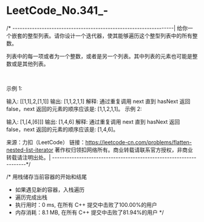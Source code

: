 # LeetCode_No.341_-

/* ------------------------------------------------------------------|
给你一个嵌套的整型列表。请你设计一个迭代器，使其能够遍历这个整型列表中的所有整数。

列表中的每一项或者为一个整数，或者是另一个列表。其中列表的元素也可能是整数或是其他列表。

 

示例 1:

输入: [[1,1],2,[1,1]]
输出: [1,1,2,1,1]
解释: 通过重复调用 next 直到 hasNext 返回 false，next 返回的元素的顺序应该是: [1,1,2,1,1]。
示例 2:

输入: [1,[4,[6]]]
输出: [1,4,6]
解释: 通过重复调用 next 直到 hasNext 返回 false，next 返回的元素的顺序应该是: [1,4,6]。

来源：力扣（LeetCode）
链接：https://leetcode-cn.com/problems/flatten-nested-list-iterator
著作权归领扣网络所有。商业转载请联系官方授权，非商业转载请注明出处。|
-------------------------------------------------------------------*/

/* 用栈储存当前容器的开始和结尾
* 如果遇见新的容器，入栈遍历
* 遍历完成出栈
*	执行用时：0 ms, 在所有 C++ 提交中击败了100.00%的用户
*	内存消耗：8.1 MB, 在所有 C++ 提交中击败了81.94%的用户
*/
